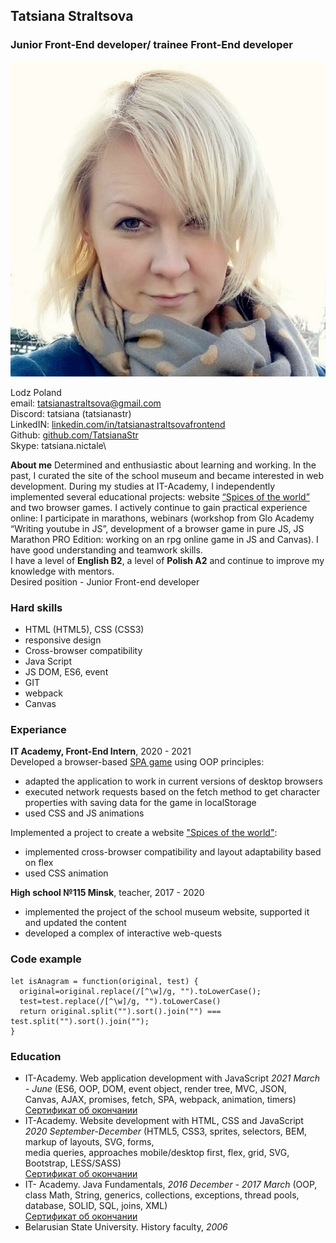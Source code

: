 ## Tatsiana Straltsova

### Junior Front-End developer/ trainee Front-End developer

![my foto](photo.jpg)

Lodz Poland\
email: tatsianastraltsova@gmail.com\
Discord: tatsiana (tatsianastr)\
LinkedIN: [linkedin.com/in/tatsianastraltsovafrontend](https://www.linkedin.com/in/tatsianastraltsovafrontend)\
Github: [github.com/TatsianaStr](https://github.com/TatsianaStr)\
Skype: tatsiana.nictale\

**About me**
Determined and enthusiastic about learning and working. In the past, I curated the site of the school museum and became interested in web development. During my studies at IT-Academy, I independently implemented several educational projects: website [“Spices of the world”](https://tatsianastr.github.io/spiceofworld/) and two browser games. I actively continue to gain practical experience online: I participate in marathons, webinars (workshop from Glo Academy “Writing youtube in JS”, ​​development of a browser game in pure JS, JS Marathon PRO Edition: working on an rpg online game in JS and Canvas). I have good understanding and teamwork skills.\
I have a level of **English B2**, a level of **Polish A2** and continue to improve my knowledge with mentors.\
Desired position - Junior Front-end developer

### Hard skills

- HTML (HTML5), CSS (CSS3)
- responsive design
- Cross-browser compatibility
- Java Script
- JS DOM, ES6, event
- GIT
- webpack
- Canvas

### Experiance

**IT Academy, Front-End Intern**, 2020 - 2021\
Developed a browser-based [SPA game](https://guilty-gear.tatsianastralts.repl.co/) using OOP principles:

- adapted the application to work in current versions of desktop browsers
- executed network requests based on the fetch method to get character properties with saving data for the game in localStorage
- used CSS and JS animations

Implemented a project to create a website ["Spices of the world"](https://tatsianastr.github.io/spiceofworld/):

- implemented cross-browser compatibility and layout adaptability based on flex
- used CSS animation

**High school №115 Minsk**, teacher, 2017 - 2020

- implemented the project of the school museum website, supported it and updated the content
- developed a complex of interactive web-quests

### Code example

```
let isAnagram = function(original, test) {
  original=original.replace(/[^\w]/g, "").toLowerCase();
  test=test.replace(/[^\w]/g, "").toLowerCase()
  return original.split("").sort().join("") === test.split("").sort().join("");
}
```

### Education

- IT-Academy. Web application development with JavaScript _2021 March - June_
  (ES6, OOP, DOM, event object, render tree, MVC, JSON,  
  Canvas, AJAX, promises, fetch, SPA, webpack, animation, timers)
  [Сертификат об окончании](https://drive.google.com/file/d/10KyREvZyANT-SHbQFbFm5WcCyU1kMYnj/view?usp=sharing)
- IT-Academy. Website development with HTML, CSS and JavaScript _2020 September-December_
  (HTML5, CSS3, sprites, selectors, BEM, markup of layouts, SVG, forms,  
  media queries, approaches mobile/desktop first, flex, grid, SVG, Bootstrap, LESS/SASS)  
  [Сертификат об окончании](https://drive.google.com/file/d/1ApsehYzORJQWgI5D8SodikLgf_zDGrdE/view?usp=sharing)
- IT- Academy. Java Fundamentals, _2016 December - 2017 March_
  (OOP, class Math, String, generics, collections, exceptions, thread pools,  
  database, SOLID, SQL, joins, XML)  
  [Сертификат об окончании](https://drive.google.com/file/d/1L9si9v_ZUy8uB65Vs928HUiBZX8MnmYc/view?usp=sharing)
- Belarusian State University. History faculty, _2006_

